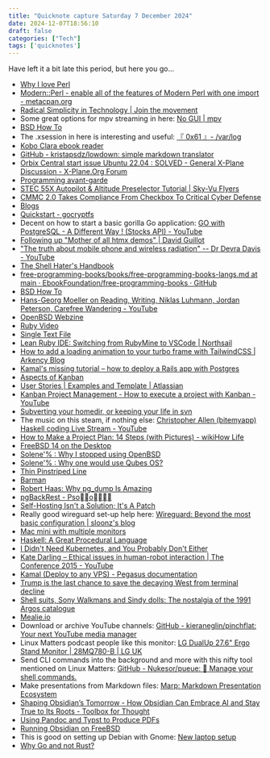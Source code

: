 ```yaml
---
title: "Quicknote capture Saturday 7 December 2024"
date: 2024-12-07T18:56:10
draft: false
categories: ["Tech"]
tags: ['quicknotes']
---
```


Have left it a bit late this period, but here you go...

- [Why I love Perl](https://aplawrence.com/Unixart/loveperl.html)
- [Modern::Perl - enable all of the features of Modern Perl with one import - metacpan.org](https://metacpan.org/pod/Modern::Perl)
- [Radical Simplicity in Technology | Join the movement](https://www.radicalsimpli.city/)
- Some great options for mpv streaming in here: [No GUI | mpv](https://automa.triapul.cz/no-gui-mpv/)
- [BSD How To](https://www.bsdhowto.ch/webserver.html)
- The .xsession in here is interesting and useful: [『 0x61 』- /var/log](https://x61.ar/log/2024/05/06052024135732-openbsd_desktop.html)
- [Kobo Clara ebook reader](https://uk.kobobooks.com/products/kobo-clara-bw)
- [GitHub - kristapsdz/lowdown: simple markdown translator](https://github.com/kristapsdz/lowdown/tree/master)
- [Orbix Central start issue Ubuntu 22.04 : SOLVED - General X-Plane Discussion - X-Plane.Org Forum](https://forums.x-plane.org/index.php?/forums/topic/314294-orbix-central-start-issue-ubuntu-2204-solved/)
- [Programming avant-garde](https://mmapped.blog/posts/32-programming-avant-garde)
- [STEC 55X Autopilot &#038; Altitude Preselector Tutorial | Sky-Vu Flyers](https://www.sky-vu.org/2017/09/11/stec-55x-autopilot-altitude-preselector-tutorial/)
- [CMMC 2.0 Takes Compliance From Checkbox To Critical Cyber Defense](https://www.forbes.com/sites/emilsayegh/2024/11/04/cmmc-20-takes-compliance-from-checkbox-to-critical-cyber-defense/)
- [Blogs](https://theweeklychallenge.org/blogs/)
- [Quickstart - gocryptfs](https://nuetzlich.net/gocryptfs/quickstart/)
- Decent on how to start a basic gorilla Go application: [GO with PostgreSQL - A Different Way ! (Stocks API) - YouTube](https://www.youtube.com/watch?v=1nLH4J-DRLg)
- [Following up &#34;Mother of all htmx demos&#34; | David Guillot](https://david.guillot.me/en/posts/tech/following-up-mother-of-all-htmx-demos/)
- [&quot;The truth about mobile phone and wireless radiation&quot; -- Dr Devra Davis - YouTube](https://www.youtube.com/watch?v=BwyDCHf5iCY)
- [The Shell Hater's Handbook](https://shellhaters.org/talk?utm_source=hackernewsletter&utm_medium=email&utm_term=watching)
- [free-programming-books/books/free-programming-books-langs.md at main · EbookFoundation/free-programming-books · GitHub](https://github.com/EbookFoundation/free-programming-books/blob/main/books/free-programming-books-langs.md#ruby)
- [BSD How To](https://www.bsdhowto.ch/)
- [Hans-Georg Moeller on Reading, Writing, Niklas Luhmann, Jordan Peterson, Carefree Wandering - YouTube](https://www.youtube.com/watch?v=i3Pkp5YUdHc)
- [OpenBSD Webzine](https://webzine.puffy.cafe/)
- [Ruby Video](https://www.rubyvideo.dev/)
- [Single Text File](https://jagcoop.github.io/posts/Single_text_file/)
- [Lean Ruby IDE: Switching from RubyMine to VSCode | Northsail](https://northsail.io/articles/lean-ruby-ide-switching-from-rubymine-to-vscode)
- [How to add a loading animation to your turbo frame with TailwindCSS | Arkency Blog](https://blog.arkency.com/how-to-add-a-loading-animation-to-your-turbo-frame-with-tailwindcss/)
- [Kamal&#039;s missing tutorial – how to deploy a Rails app with Postgres](https://rameerez.com/kamal-tutorial-how-to-deploy-a-postgresql-rails-app/)
- [Aspects of Kanban](https://www.methodsandtools.com/archive/archive.php?id=104)
- [User Stories | Examples and Template | Atlassian](https://www.atlassian.com/agile/project-management/user-stories)
- [Kanban Project Management - How to execute a project with Kanban - YouTube](https://www.youtube.com/watch?v=qm7ejJsOvKc)
- [Subverting your homedir, or keeping your life in svn](https://joeyh.name/svnhome/)
- The music on this steam, if nothing else: [Christopher Allen (bitemyapp) Haskell coding Live Stream - YouTube](https://www.youtube.com/watch?v=r3J1drx45r0)
- [How to Make a Project Plan: 14 Steps (with Pictures) - wikiHow Life](https://www.wikihow.life/Make-a-Project-Plan)
- [FreeBSD 14 on the Desktop](https://www.sacredheartsc.com/blog/freebsd-14-on-the-desktop/)
- [Solene'% : Why I stopped using OpenBSD](https://dataswamp.org/~solene/2024-11-15-why-i-stopped-using-openbsd.html)
- [Solene'% : Why one would use Qubes OS?](https://dataswamp.org/~solene/2023-06-17-qubes-os-why.html)
- [Thin Pinstriped Line](https://thinpinstripedline.blogspot.com/)
- [Barman](https://pgbarman.org/)
- [Robert Haas: Why pg_dump Is Amazing](https://rhaas.blogspot.com/2024/11/why-pgdump-is-amazing.html)
- [pgBackRest - Psoo](https://pgbackrest.org/)
- [Self-Hosting Isn&#x27;t a Solution; It&#x27;s A Patch](https://matduggan.com/self-hosting-isnt-a-solution-its-a-patch/)
- Really good wireguard set-up help here: [Wireguard: Beyond the most basic configuration | sloonz's blog](https://sloonz.github.io/posts/wireguard-beyond-basic-configuration/)
- [Mac mini with multiple monitors](https://support.apple.com/en-us/102194)
- [Haskell: A Great Procedural Language](https://entropicthoughts.com/haskell-procedural-programming)
- [I Didn&#x27;t Need Kubernetes, and You Probably Don&#x27;t Either](https://benhouston3d.com/blog/why-i-left-kubernetes-for-google-cloud-run)
- [Kate Darling – Ethical issues in human-robot interaction  | The Conference 2015 - YouTube](https://www.youtube.com/watch?v=m3gp4LFgPX0)
- [Kamal (Deploy to any VPS) - Pegasus documentation](https://docs.saaspegasus.com/deployment/kamal/)
- [Trump is the last chance to save the decaying West from terminal decline](https://www.telegraph.co.uk/news/2024/11/27/trump-last-chance-to-save-decaying-west-from-decline-us/)
- [Shell suits, Sony Walkmans and Sindy dolls: The nostalgia of the 1991 Argos catalogue](https://www.telegraph.co.uk/news/2024/11/27/argos-catalogue-from-1991-for-sale/)
- [Mealie.io](https://mealie.io/)
- Download or archive YouTube channels: [GitHub - kieraneglin/pinchflat: Your next YouTube media manager](https://github.com/kieraneglin/pinchflat)
- Linux Matters podcast people like this monitor: [LG DualUp 27.6&#34; Ergo Stand Monitor | 28MQ780-B | LG UK](https://www.lg.com/uk/monitors/ergo-monitors/28mq780-b/)
- Send CLI commands into the background and more with this nifty tool mentioned on Linux Matters: [GitHub - Nukesor/pueue: :stars: Manage your shell commands.](https://github.com/Nukesor/pueue)
- Make presentations from Markdown files: [Marp: Markdown Presentation Ecosystem](https://marp.app/)
- [Shaping Obsidian’s Tomorrow - How Obsidian Can Embrace AI and Stay True to Its Roots - Toolbox for Thought](https://tfthacker.com/article-ai-obsidian-integrating-ai)
- [Using Pandoc and Typst to Produce PDFs](https://imaginarytext.ca/posts/2024/pandoc-typst-tutorial/)
- [Running Obsidian on FreeBSD](https://www.jrgsystems.com/posts/2023-01-03-installing-obsidian-on-freebsd/)
- This is good on setting up Debian with Gnome: [New laptop setup](https://www.enricozini.org/blog/2024/debian/new-laptop-setup/)
- [Why Go and not Rust?](https://kristoff.it/blog/why-go-and-not-rust/)
